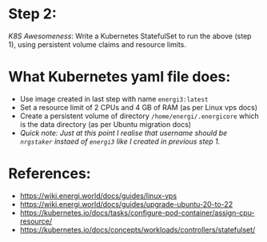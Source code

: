 # Step 2:

*K8S Awesomeness*: Write a Kubernetes StatefulSet to run the above (step 1), using persistent volume claims and resource limits.

# What Kubernetes yaml file does:
- Use image created in last step with name `energi3:latest`
- Set a resource limit of 2 CPUs and 4 GB of RAM (as per Linux vps docs)
- Create a persistent volume of directory `/home/energi/.energicore` which is the data directory (as per Ubuntu migration docs)
- *Quick note: Just at this point I realise that username should be `nrgstaker` instaed of `energi3` like I created in previous step 1.*

# References:
- https://wiki.energi.world/docs/guides/linux-vps
- https://wiki.energi.world/docs/guides/upgrade-ubuntu-20-to-22
- https://kubernetes.io/docs/tasks/configure-pod-container/assign-cpu-resource/
- https://kubernetes.io/docs/concepts/workloads/controllers/statefulset/